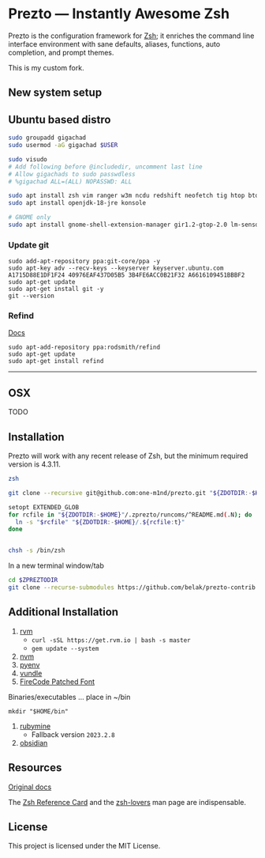 Prezto — Instantly Awesome Zsh
==============================

Prezto is the configuration framework for [Zsh][1]; it enriches the command line
interface environment with sane defaults, aliases, functions, auto completion,
and prompt themes.

This is my custom fork.

New system setup
----------------
## Ubuntu based distro

```bash
sudo groupadd gigachad
sudo usermod -aG gigachad $USER

sudo visudo
# Add following before @includedir, uncomment last line
# Allow gigachads to sudo passwdless
# %gigachad ALL=(ALL) NOPASSWD: ALL

sudo apt install zsh vim ranger w3m ncdu redshift neofetch tig htop btop ncal xclip
sudo apt install openjdk-18-jre konsole

# GNOME only
sudo apt install gnome-shell-extension-manager gir1.2-gtop-2.0 lm-sensors
```

### Update git
```
sudo add-apt-repository ppa:git-core/ppa -y
sudo apt-key adv --recv-keys --keyserver keyserver.ubuntu.com A1715D88E1DF1F24 40976EAF437D05B5 3B4FE6ACC0B21F32 A6616109451BBBF2
sudo apt-get update
sudo apt-get install git -y
git --version
```

### Refind
[Docs](https://www.rodsbooks.com/refind/installing.html)

```
sudo apt-add-repository ppa:rodsmith/refind
sudo apt-get update
sudo apt-get install refind
```
---

## OSX
TODO

Installation
------------
Prezto will work with any recent release of Zsh, but the minimum required
version is 4.3.11.

```bash
zsh

git clone --recursive git@github.com:one-m1nd/prezto.git "${ZDOTDIR:-$HOME}/.zprezto"

setopt EXTENDED_GLOB
for rcfile in "${ZDOTDIR:-$HOME}"/.zprezto/runcoms/^README.md(.N); do
  ln -s "$rcfile" "${ZDOTDIR:-$HOME}/.${rcfile:t}"
done


chsh -s /bin/zsh
```

In a new terminal window/tab

```bash
cd $ZPREZTODIR
git clone --recurse-submodules https://github.com/belak/prezto-contrib contrib
```

Additional Installation
-----------------------
1. [rvm](https://rvm.io/)
   * `curl -sSL https://get.rvm.io | bash -s master`
   * `gem update --system`
2. [nvm](https://github.com/nvm-sh/nvm)
3. [pyenv](https://github.com/pyenv/pyenv)
4. [vundle](https://github.com/VundleVim/Vundle.vim)
5. [FireCode Patched Font](https://www.nerdfonts.com/font-downloads)

Binaries/executables ... place in ~/bin

`mkdir "$HOME/bin"`

1. [rubymine](https://www.jetbrains.com/ruby/)
   * Fallback version `2023.2.8`
2. [obsidian](https://obsidian.md/)

Resources
---------
[Original docs](https://github.com/sorin-ionescu/prezto)

The [Zsh Reference Card][7] and the [zsh-lovers][8] man page are indispensable.

License
-------

This project is licensed under the MIT License.

[1]: http://www.zsh.org
[2]: http://i.imgur.com/nrGV6pg.png "sorin theme"
[3]: http://git-scm.com
[4]: https://github.com
[5]: http://gitimmersion.com
[6]: https://git.github.io/git-reference/
[7]: http://www.bash2zsh.com/zsh_refcard/refcard.pdf
[8]: http://grml.org/zsh/zsh-lovers.html
